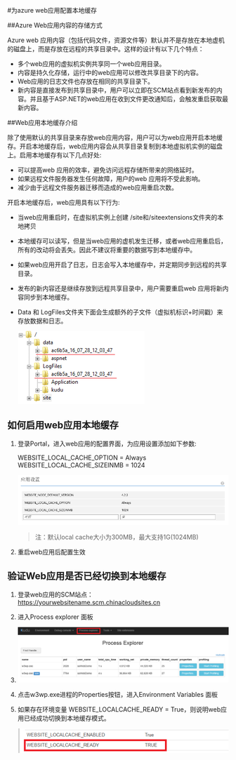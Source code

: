 #为azure web应用配置本地缓存

##Azure Web应用内容的存储方式

Azure web 应用内容（包括代码文件，资源文件等）默认并不是存放在本地虚机的磁盘上，而是存放在远程的共享目录中。这样的设计有以下几个特点：

- 多个web应用的虚拟机实例共享同一个web应用目录。
- 内容是持久化存储，运行中的web应用可以修改共享目录下的内容。
- Web应用的日志文件也存放在相同的共享目录下。
- 新内容是直接发布到共享目录中，用户可以立即在SCM站点看到新发布的内容。并且基于ASP.NET的web应用在收到文件更改通知后，会触发重启获取最新内容。

##Web应用本地缓存介绍

除了使用默认的共享目录来存放web应用内容，用户可以为web应用开启本地缓存。开启本地缓存后，web应用内容会从共享目录复制到本地虚拟机实例的磁盘上。启用本地缓存有以下几点好处:

- 可以提高web 应用的效率，避免访问远程存储所带来的网络延时。
- 如果远程文件服务器发生任何故障，用户的web 应用将不受此影响。
- 减少由于远程文件服务器迁移而造成的web应用重启次数。

开启本地缓存后，web应用具有以下行为:

- 当web应用重启时，在虚拟机实例上创建 /site和/siteextensions文件夹的本地拷贝
- 本地缓存可以读写，但是当web应用的虚机发生迁移，或者web应用重启后，所有的改动将会丢失。因此不建议将重要的数据写到本地缓存中。
- 如果web应用开启了日志，日志会写入本地缓存中，并定期同步到远程的共享目录。
- 发布的新内容还是继续存放到远程共享目录中，用户需要重启web 应用将新内容同步到本地缓存。
- Data 和 LogFiles文件夹下面会生成额外的子文件（虚拟机标识+时间戳）来存放数据和日志。 

	![](./media/aog-web-app-configure-local-cache/structure.png)

## 如何启用web应用本地缓存

1.	登录Portal，进入web应用的配置界面，为应用设置添加如下参数:

	WEBSITE_LOCAL_CACHE_OPTION = Always<br>
	WEBSITE_LOCAL_CACHE_SIZEINMB = 1024

 	![](./media/aog-web-app-configure-local-cache/portal.png)

	> 注：默认local cache大小为300MB，最大支持1G(1024MB)

2.	重启web应用后配置生效



## 验证Web应用是否已经切换到本地缓存

1.	登录web应用的SCM站点：https://yourwebsitename.scm.chinacloudsites.cn
2.	进入Process explorer 面板
3.	 
	![](./media/aog-web-app-configure-local-cache/kudu.png)


3.	点击w3wp.exe进程的Properties按钮，进入Environment Variables 面板
4.	如果存在环境变量 WEBSITE_LOCALCACHE_READY = True，则说明web应用已经成功切换到本地缓存模式。

	![](./media/aog-web-app-configure-local-cache/local-ready.png)

